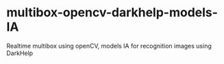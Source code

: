 # multibox-opencv-darkhelp-models-IA
Realtime multibox using openCV, models IA for recognition images using DarkHelp
